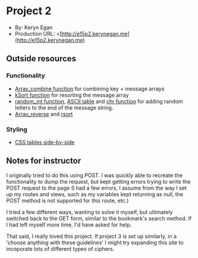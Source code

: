 # Project 2
+ By: Keryn Egan
+ Production URL: <[http://e15p2.kerynegan.me](http://e15p2.kerynegan.me)

## Outside resources
### Functionality 
+ [Array_combine function](https://www.php.net/manual/en/function.array-combine.php) for combining key + message arrays
+ [kSort function](https://www.php.net/manual/en/function.ksort.php) for resorting the message array
+ [random_int function](https://www.php.net/manual/en/function.random-int.php), [ASCII table](https://www.man7.org/linux/man-pages/man7/ascii.7.html) and [chr function](https://www.php.net/manual/en/function.chr.php) for adding random letters to the end of the message string.
+ [Array_reverse](https://www.php.net/manual/en/function.array-reverse.php) and [rsort](https://www.php.net/manual/en/function.rsort.php)
### Styling
+ [CSS tables side-by-side](https://www.w3schools.com/howto/howto_css_table_side_by_side.asp)

## Notes for instructor
I originally tried to do this using POST. I was quickly able to recreate the functionality to dump the request, but kept getting errors trying to write the POST request to the page (I had a few errors, I assume from the way I set up my routes and views, such as my variables kept returning as null, the POST method is not supported for this route, etc.) 

I tried a few different ways, wanting to solve it myself, but ultimately switched back to the GET form, similar to the bookmark's search method. If I had left myself more time, I'd have asked for help.

That said, I really loved this project. If project 3 is set up similarly, in a 'choose anything with these guidelines' I might try expanding this site to incoporate lots of different types of ciphers.